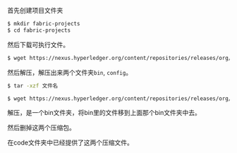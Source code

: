 首先创建项目文件夹

```sh
$ mkdir fabric-projects
$ cd fabric-projects
```

然后下载可执行文件。

```sh
$ wget https://nexus.hyperledger.org/content/repositories/releases/org/hyperledger/fabric/hyperledger-fabric/linux-amd64-1.3.0/hyperledger-fabric-linux-amd64-1.3.0.tar.gz
```

然后解压，解压出来两个文件夹`bin`, `config`。
```sh
$ tar -xzf 文件名
```

```sh
$ wget https://nexus.hyperledger.org/content/repositories/releases/org/hyperledger/fabric-ca/hyperledger-fabric-ca/linux-amd64-1.3.0/hyperledger-fabric-ca-linux-amd64-1.3.0.tar.gz
```

解压，是一个bin文件夹，将bin里的文件移到上面那个bin文件夹中去。

然后删掉这两个压缩包。

在code文件夹中已经提供了这两个压缩文件。
